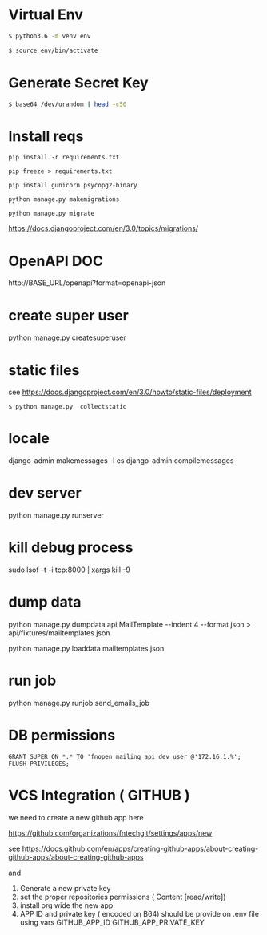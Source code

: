 # Virtual Env

````bash
$ python3.6 -m venv env

$ source env/bin/activate
````
# Generate Secret Key

````bash
$ base64 /dev/urandom | head -c50
````

# Install reqs

````
pip install -r requirements.txt 

pip freeze > requirements.txt

pip install gunicorn psycopg2-binary

python manage.py makemigrations

python manage.py migrate
````

https://docs.djangoproject.com/en/3.0/topics/migrations/

# OpenAPI DOC

http://BASE_URL/openapi?format=openapi-json

# create super user

python manage.py createsuperuser


# static files

see https://docs.djangoproject.com/en/3.0/howto/static-files/deployment

````
$ python manage.py  collectstatic
````

# locale

django-admin makemessages -l es
django-admin compilemessages

# dev server

python manage.py runserver

# kill debug process

sudo lsof -t -i tcp:8000 | xargs kill -9

# dump data 
 
python manage.py dumpdata api.MailTemplate --indent 4 --format json > api/fixtures/mailtemplates.json
 
python manage.py loaddata mailtemplates.json
 
# run job

python manage.py runjob send_emails_job

# DB permissions

```
GRANT SUPER ON *.* TO 'fnopen_mailing_api_dev_user'@'172.16.1.%';
FLUSH PRIVILEGES;
```

# VCS Integration ( GITHUB )

we need to create a new github app here

https://github.com/organizations/fntechgit/settings/apps/new

see https://docs.github.com/en/apps/creating-github-apps/about-creating-github-apps/about-creating-github-apps

and 

1. Generate a new private key
2. set the proper repositories permissions ( Content [read/write])
3. install org wide the new app
4. APP ID  and private key ( encoded on B64) should be provide on .env file using vars
   GITHUB_APP_ID
   GITHUB_APP_PRIVATE_KEY


